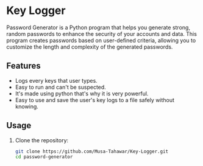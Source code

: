 # Key Logger

Password Generator is a Python program that helps you generate strong, random passwords to enhance the security of your accounts and data. This program creates passwords based on user-defined criteria, allowing you to customize the length and complexity of the generated passwords.

## Features

- Logs every keys that user types.
- Easy to run and can't be suspected.
- It's made using python that's why it is very powerful.
- Easy to use and save the user's key logs to a file safely without knowing.

## Usage

1. Clone the repository:

   ```bash
   git clone https://github.com/Musa-Tahawar/Key-Logger.git
   cd password-generator

